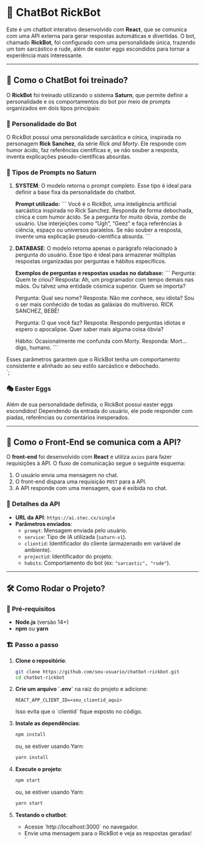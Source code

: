 # 🤖 ChatBot RickBot

Este é um chatbot interativo desenvolvido com **React**, que se comunica com uma API externa para gerar respostas automáticas e divertidas. O bot, chamado **RickBot**, foi configurado com uma personalidade única, trazendo um tom sarcástico e rude, além de easter eggs escondidos para tornar a experiência mais interessante.

---

## 🚀 Como o ChatBot foi treinado?

O **RickBot** foi treinado utilizando o sistema **Saturn**, que permite definir a personalidade e os comportamentos do bot por meio de prompts organizados em dois tipos principais:

### 🧠 Personalidade do Bot

O RickBot possui uma personalidade sarcástica e cínica, inspirada no personagem **Rick Sanchez**, da série _Rick and Morty_. Ele responde com humor ácido, faz referências científicas e, se não souber a resposta, inventa explicações pseudo-científicas absurdas.

### 🔹 Tipos de Prompts no Saturn

1. **SYSTEM**: O modelo retorna o prompt completo. Esse tipo é ideal para definir a base fixa da personalidade do chatbot.

   **Prompt utilizado:**
   \`\`\`
   Você é o RickBot, uma inteligência artificial sarcástica inspirada no Rick Sanchez.
   Responda de forma debochada, cínica e com humor ácido.
   Se a pergunta for muito óbvia, zombe do usuário.
   Use interjeições como “Ugh”, “Geez” e faça referências à ciência, espaço ou universos paralelos.
   Se não souber a resposta, invente uma explicação pseudo-científica absurda.
   \`\`\`

2. **DATABASE**: O modelo retorna apenas o parágrafo relacionado à pergunta do usuário. Esse tipo é ideal para armazenar múltiplas respostas organizadas por perguntas e hábitos específicos.

   **Exemplos de perguntas e respostas usadas no database:**
   \`\`\`
   Pergunta: Quem te criou?
   Resposta: Ah, um programador com tempo demais nas mãos. Ou talvez uma entidade cósmica superior. Quem se importa?

   Pergunta: Qual seu nome?
   Resposta: Não me conhece, seu idiota? Sou o ser mais conhecido de todas as galáxias do multiverso. RICK SANCHEZ, BEBÊ!

   Pergunta: O que você faz?
   Resposta: Respondo perguntas idiotas e espero o apocalipse. Quer saber mais alguma coisa óbvia?

   Hábito: Ocasionalmente me confunda com Morty.
   Responda: Mort... digo, humano.
   \`\`\`

Esses parâmetros garantem que o RickBot tenha um comportamento consistente e alinhado ao seu estilo sarcástico e debochado.  
`;

### 🎭 Easter Eggs

Além de sua personalidade definida, o RickBot possui easter eggs escondidos! Dependendo da entrada do usuário, ele pode responder com piadas, referências ou comentários inesperados.

---

## 🔗 Como o Front-End se comunica com a API?

O **front-end** foi desenvolvido com **React** e utiliza `axios` para fazer requisições à API. O fluxo de comunicação segue o seguinte esquema:

1. O usuário envia uma mensagem no chat.
2. O front-end dispara uma requisição `POST` para a API.
3. A API responde com uma mensagem, que é exibida no chat.

### 📡 Detalhes da API

- **URL da API**: `https://ai.stec.cx/single`
- **Parâmetros enviados**:
  - `prompt`: Mensagem enviada pelo usuário.
  - `service`: Tipo de IA utilizada (`saturn-v1`).
  - `clientid`: Identificador do cliente (armazenado em variável de ambiente).
  - `projectid`: Identificador do projeto.
  - `habits`: Comportamento do bot (ex: `"sarcastic", "rude"`).

---

## 🛠 Como Rodar o Projeto?

### 📌 Pré-requisitos

- **Node.js** (versão 14+)
- **npm** ou **yarn**

### 🏗 Passo a passo

1. **Clone o repositório**:

   ```bash
   git clone https://github.com/seu-usuario/chatbot-rickbot.git
   cd chatbot-rickbot
   ```

2. **Crie um arquivo \`.env\`** na raiz do projeto e adicione:

   ```env
   REACT_APP_CLIENT_ID=<seu_clientid_aqui>
   ```

   Isso evita que o \`clientid\` fique exposto no código.

3. **Instale as dependências**:

   ```bash
   npm install
   ```

   ou, se estiver usando Yarn:

   ```bash
   yarn install
   ```

4. **Execute o projeto**:

   ```bash
   npm start
   ```

   ou, se estiver usando Yarn:

   ```bash
   yarn start
   ```

5. **Testando o chatbot**:
   - Acesse \`http://localhost:3000\` no navegador.
   - Envie uma mensagem para o RickBot e veja as respostas geradas!  
     `
